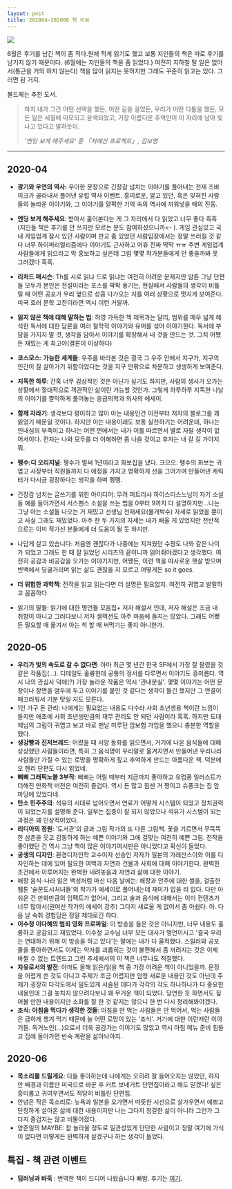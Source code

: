 ```yaml
---
layout: post
title: 202004~202006 책 리뷰
---
```

![](https://i.ytimg.com/vi/2pqDYuLIL2k/maxresdefault.jpg?width=600)

6월은 후기를 남긴 책이 좀 적다.원체 적게 읽기도 했고 보통 지인들의 책은 따로 후기를 남기지 않기 때문이다. (6월에는 지인들의 책을 좀 읽었다.) 여전히 지하철 탈 일은 없어서(통근을 거의 하지 않는다) 책을 많이 읽지는 못하지만 그래도 꾸준히 읽고는 있다. 그러면 된 거지.

볼드체는 추천 도서.

> 마치 내가 그간 어떤 선택을 했든, 어떤 길을 걸었든, 우리가 어떤 다툼을 했든, 모든 일은 세월에 마모되고 윤색되었고, 가장 아름다운 추억만이 이 자리에 남아 빛나고 있다고 말하듯이.
>
> *'엔딩 보게 해주세요' 중 「저예산 프로젝트」, 김보영*

* * * * *

2020-04
-------

-   **광기와 우연의 역사:** 우아한 문장으로 긴장감 넘치는 이야기를 풀어내는 천재 츠바이크가 골라내서 풀어낸 유럽 역사 이벤트. 흥미로운, 알고 있던, 혹은 잊혀진 사람들의 놀라운 이야기와, 그 이야기를 얄팍한 기억 속의 역사에 끼워넣을 때의 진동.
-   **엔딩 보게 해주세요**: 받아서 훑어본다는 게 그 자리에서 다 읽었고 너무 좋다 흑흑 (지인들 책은 후기를 안 쓰지만 모르는 분도 참여하셨으니까<- ). 게임 관심있고 국내 게임업계 잠시 있던 사람이며 판교 좀 있었던 사람입장에서는 정말 쓰러질 것 같다 너무 하이퍼리얼리즘에다 이야기도 근사하고 어휴 진짜 막막 ㅠㅠ 주변 게임업계 사람들에게 읽으라고 막 홍보하고 싶은데 그럼 몇몇 작가분들에게 안 좋을까봐 못 그러겠다 흑흑‬.

-   **리처드 매시슨**: Th를 시로 읽냐 드로 읽냐는 여전히 어려운 문제지만 암튼 그냥 단편들 모두가 본인은 전설이라는 포스를 팍팍 풍기는, 현실에서 사람들의 생각이 비틀릴 때 어떤 공포가 우리 옆으로 성큼 다가오는 지를 여러 상황으로 멋지게 보여준다. 미국 호러 문학 고전이라면 역시 이런 거랄까.
-   **읽지 않은 책에 대해 말하는 법**: 허영 가득한 책 제목과는 달리, 범위를 매우 넓게 해석한 독서에 대한 담론을 여러 철학적 이야기와 유머를 섞어 이야기한다. 독서에 부담을 가지지 말 것, 생각을 담아서 이야기를 확장해서 내 것을 만드는 것. 그치 어쨌든 재밌는 게 최고야(결론이 이상하다)
-   **코스모스: 가능한 세계들**: 우주를 바라본 것은 결국 그 우주 안에서 지구가, 지구의 인간이 잘 살아가기 위함이었다는 것을 지구 안팎으로 차분하고 생생하게 보여준다.
-   **지독한 하루**: 간혹 너무 감상적인 것은 아닌가 싶기도 하지만, 사람의 생사가 오가는 상황에서 절대적으로 객관적인 삶이란 가능할 것인가. 그렇게 하루하루 지독한 나날의 이야기를 짤막하게 풀어놓는 응급의학과 의사의 에세이.
-   **함께 자라기**: 생각보다 평이하고 많이 아는 내용인건 이전부터 저자의 블로그를 꽤 읽었기 때문일 것이다. 하지만 아는 내용이래도 보통 실천하기는 어려운데, 하나는 인내심의 부족이고 하나는 어떤 면에서는 내가 이를 따르면서 별로 자랄 생각이 없어서이다. 전자는 나와 모두를 더 이해하면 좀 나을 것이고 후자는 내 갈 길 가야지 뭐.
-   **펭수:디 오리지널**: 펭수가 벌써 1년이라고 화보집을 냈다. 크으으. 펭수의 화보는 귀엽고 사장부터 직원들까지 다 애정을 가지고 명확하게 선을 그어가며 만들어낸 캐릭터가 다시금 굉장하다는 생각을 하며 펭펭.
-   긴장감 넘치는 글쓰기를 위한 아이디어: 무려 퍼트리샤 하이스미스느님이 자기 소설들 예를 들어가면서 서스펜스 소설을 쓰는 법을 0부터 9까지 다 설명하지만...나는 그냥 아는 소설들 나오는 거 재밌고 선생님 천재세요(물개박수) 자세로 읽었을 뿐이고 사실 그래도 재밌었다. 아주 한 두 가지의 자세는 내가 배울 게 있었지만 전반적으로는 이미 작가신 분들에게 더 도움이 될 듯 하지만.
-   나답게 살고 있습니다: 처음엔 괜찮다가 나중에는 지겨웠던 수짱도 나와 같은 나이가 되었고 그래도 한 때 잘 읽었던 시리즈의 끝이니까 읽어줘야겠다고 생각했다. 여전히 공감과 비공감을 오가는 이야기지만, 어쨌든, 이런 책을 따사로운 햇살 받으며 빈백에서 딩굴거리며 읽는 삶도 괜찮을 지 모르고 어떻게든 so it goes.
-   **더 위험한 과학책**: 전작을 읽고 읽는다면 더 설명은 필요없지. 여전히 귀엽고 발랄하고 꼼꼼하다.
-   읽기의 말들: 읽기에 대한 명언들 모음집+ 저자 해설서 인데, 저자 해설은 조금 내 취향이 아니고 그러다보니 저자 셀렉션도 아주 마음에 들지는 않았다. 그래도 어쨌든 필요할 때 옮겨서 아는 척 할 때 써먹기는 좋지 아니한가.

2020-05
-------

-   **우리가 빛의 속도로 갈 수 없다면**: 아마 최근 몇 년간 한국 SF에서 가장 잘 팔렸을 것 같은 작품집(...). 디테일도 훌륭한데 공통의 정서를 다루면서 이야기도 흥미롭다. 역시 나의 관심사 덕에(?) 가장 놀라운 작품은 역시 '관내분실'. 몇몇 이야기는 어떤 문장이나 장면을 염두에 두고 이야기를 붙인 것 같다는 생각이 들긴 했지만 그 연결이 매끄러워서 기분 탓일 지도 모른다.
-   1인 가구 돈 관리: 나에게는 필요없는 내용도 다수라 사회 초년생용 책이란 느낌이 들지만 애초에 사회 초년생만큼의 재무 관리도 안 되던 사람이라 흑흑. 하지만 도대체님의 그림이 귀엽고 보고 바로 맨날 미루던 암보험 가입을 했으니 충분한 역할을 했다.
-   **생강빵과 진저브레드**: 어렸을 때 서양 동화를 읽으면서, 거기에 나온 음식들에 대해 상상했던 사람들이라면, 특히 그 음식명이 우리말로 옮겨지면서 만들어낸 우리나라 사람들만 가질 수 있는 로망을 명확하게 짚고 추억하게 만드는 아름다운 책. 덕분에 오 헨리 단편도 다시 읽었네.
-   **삐삐 그래픽노블 3부작**: 삐삐는 어릴 때부터 지금까지 좋아하고 유럽풍 일러스트가 더해진 만화책 버전은 여전히 즐겁다. 역시 돈 많고 힘센 거 짱이고 슈풍크는 집 앞 마당에 있었다네.
-   **탄소 민주주의**: 석유의 시대로 넘어오면서 연료가 어떻게 시스템이 되었고 정치권력이 되었는지를 설명해 준다. 일부는 집중이 잘 되지 않았으나 석유가 시스템이 되는 과정은 꽤 인상적이었다.
-   **리디아의 정원**: '도서관'의 글과 그림 작가의 또 다른 그림책. 꽃을 기르면서 무뚝뚝한 삼촌을 웃고 감동하게 하는 예쁜 이야기와 그에 걸맞는 여전히 예쁜 그림. 전작을 좋아했던 건 역시 그냥 책이 많은 이야기여서만은 아니었다고 확신이 들었다.
-   **공생의 디자인**: 환경디자인학 교수이자 선승인 저자가 일본의 가레산스이와 이를 디자인하는 데에 있어 필요한 여백과 자연과 건물과 사회에 대해 이야기한다. 완벽한 조건에서 이루어지는 완벽한 내려놓음과 자연과 삶에 대한 이야기.
-   해장 음식-나라 잃은 백성처럼 마신 다음 날에는: 해장과 안주에 대한 썰을, 걸출한 웹툰 '술꾼도시처녀들'의 작가가 에세이로 풀어내는데 재미가 없을 리 없다. 다만 아쉬운 건 만화만큼의 임팩트가 없어서, 그리고 술과 음식에 대해서는 이미 컨텐츠가 너무 많아서(권여선 작가의 에세이 강추) 그다지 새로울 게 없어서 좀 아쉽다. 아. 다음 날 숙취 경험담은 정말 제대로긴 하다.
-   **이수정 이다혜의 범죄 영화 프로파일**: 이 방송을 들은 것은 아니지만, 너무 내용도 훌륭하고 공감되고 재밌었다. 이수정 교수님 너무 모든 대사가 명언이시고 '결국 우리는 연대하기 위해 이 방송을 하고 있다'는 말에는 내가 다 울컥했다. 스릴러와 공포물을 좋아하면서도 이제는 약자를 괴롭히는 것이 불편해서 좀 꺼려지는 것은 이제 바뀔 수 없는 트렌드고 그런 추세에서의 이 책은 너무나도 적절했다.
-   **자유로서의 발전**: 아마도 올해 읽은/읽을 책 중 가장 어려운 책이 아니었을까. 문장을 어렵게 쓴 것도 아니고 주제가 조금 어렵지만 엄청 새로운 내용인 것도 아닌데 주제가 굉장히 다각도에서 밀도있게 서술된 데다가 각각의 각도 하나하나가 다 중요한 내용인데 그걸 놓치지 않으려다보니 꽤 무거운 책이 되었다. 당연한 듯 하면서도 짚어볼 만한 내용이지만 소화를 잘 한 것 같지는 않으니 한 번 다시 정리해봐야겠다.
-   **조식: 아침을 먹다가 생각한 것들**: 아침을 안 먹는 사람들은 안 먹어서, 먹는 사람들은 급하게 챙겨 먹기 때문에 늘 어떤 로망이 있는 '조식'. 거기에 대한 이런저런 이야기들. 독거노인(...)으로서 더욱 공감가는 이야기도 많았고 역시 아침 메뉴 준비 힘들고 집에 돌아가면 반숙 계란을 삶아놔야지.

2020-06
-------

-   **목소리를 드릴게요**: 다들 좋아하는데 나에게는 오히려 잘 들어오지는 않았던, 하지만 배경과 이름만 미국으로 바꾼 후 커트 보네거트 단편집이라고 해도 믿겠다! 싶은 흥미롭고 귀여우면서도 적당히 비틀린 단편집.
-   안녕은 작은 목소리로: 뉴욕과 일본을 오가면서 따뜻한 시선으로 살가우면서 예쁘고 단정하게 살아온 삶에 대한 내용이지만 나는 그다지 정갈한 삶이 아니라 그런가 그다지 즐겁지는 않고 비뚤어졌다.
-   양준일의 MAYBE: 참 놀라울 정도로 일관성있게 단단한 사람이고 정말 여기에 가식이 없다면 어떻게든 완벽하게 살겠구나 하는 생각이 들었다.

특집 - 책 관련 이벤트
-------------

-   **딥러닝과 바둑** : 번역한 책이 드디어 나왔습니다 빠밤. 후기는 [여기](https://cojette.github.io/deeplearningandgo/).
